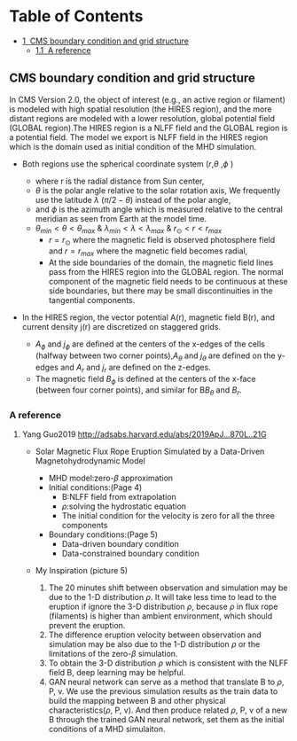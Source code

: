 
<h1>Table of Contents<span class="tocSkip"></span></h1>
<div class="toc"><ul class="toc-item"><li><span><a href="#CMS-boundary-condition-and-grid-structure" data-toc-modified-id="CMS-boundary-condition-and-grid-structure-1"><span class="toc-item-num">1&nbsp;&nbsp;</span>CMS boundary condition and grid structure</a></span><ul class="toc-item"><li><span><a href="#A-reference" data-toc-modified-id="A-reference-1.1"><span class="toc-item-num">1.1&nbsp;&nbsp;</span>A reference</a></span></li></ul></li></ul></div>

## CMS boundary condition and grid structure
In CMS Version 2.0, the object of interest (e.g., an active region or filament) is modeled with
high spatial resolution (the HIRES region), and the more distant regions are modeled with a lower
resolution, global potential field (GLOBAL region).The HIRES region is a NLFF field and the GLOBAL region is a potential field. The model we export is NLFF field in the HIRES region which is the domain used as initial condition of the MHD simulation. 
- Both regions use the spherical coordinate system ($r$,$\theta$ ,$\phi$ )
  - where r is the radial distance from Sun center, 
  - $\theta$ is the polar angle relative to the solar rotation axis, We frequently use the latitude $\lambda$ ($\pi/2-\theta$) instead of the polar angle,
  - and $\phi$ is the azimuth angle which is measured relative to the central meridian as seen from Earth at the model time.
  - $\theta_{min}<\theta<\theta_{max}$ & $\lambda_{min}<\lambda<\lambda_{max}$ & $r_{\odot}<r<r_{max}$
    - $r=r_{\odot}$ where the magnetic field is observed photosphere field and $r=r_{max}$ where the magnetic field becomes radial,
    - At the side boundaries of the domain, the magnetic field lines pass from the HIRES region into the GLOBAL region. The normal component of the magnetic field needs to be continuous at these side boundaries, but there may be small discontinuities in the tangential components.
    
- In the HIRES region, the vector potential A(r), magnetic field B(r), and current density j(r)
are discretized on staggered grids.
  - $A_{\phi}$ and $j_{\phi}$ are defined at the centers of the x-edges of the cells (halfway between two corner points),$A_{\theta}$ and $j_{\theta}$ are defined on the y-edges and $A_{r}$ and $j_{r}$ are defined on the z-edges.
  - The magnetic field $B_{\phi}$ is defined at the centers of the x-face (between four corner points), and similar for B$B_{\theta}$ and $B_{r}$.

### A reference 
1. Yang Guo2019 http://adsabs.harvard.edu/abs/2019ApJ...870L..21G
   - Solar Magnetic Flux Rope Eruption Simulated by a Data-Driven Magnetohydrodynamic Model
     - MHD model:zero-$\beta$ approximation
     - Initial conditions:(Page 4)
       - B:NLFF field from extrapolation
       - $\rho$:solving the hydrostatic equation
       - The initial condition for the velocity is zero for all the three components
     - Boundary conditions:(Page 5)
       - Data-driven boundary condition
       - Data-constrained boundary condition
       
   - My Inspiration (picture 5)
      1. The 20 minutes shift between observation and simulation may be due to the 1-D distribution $\rho$.  It will take less time to lead to the eruption if ignore the 3-D distribution $\rho$, because $\rho$ in flux rope (filaments) is higher than ambient environment, which should prevent the eruption.
      2. The difference eruption velocity between observation and simulation may be also due to the 1-D distribution $\rho$ or the limitations of the zero-$\beta$ simulation.
      3. To obtain the 3-D distribution $\rho$ which is consistent with the NLFF field B, deep learning may be helpful.
      4. GAN neural network can serve as a method that translate B to $\rho$, P, v. We use the previous simulation results as the train data to build the mapping between B and other physical characteristics($\rho$, P, v). And then produce related $\rho$, P, v of a new B through the trained GAN neural network, set them as the initial conditions of a MHD simulaiton.
      
    
 


```python




```





